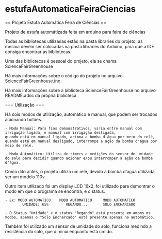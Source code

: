 # estufaAutomaticaFeiraCiencias

== Projeto Estufa Automática Feira de Ciências ==

Projeto de estufa automátizada feita em arduino para feira de ciências

Todas as bibliotecas utilizadas estão na pasta libraries do projeto, as mesma devem ser colocadas
na pasta libraries do Arduino, para que a IDE consiga encontrar as bibliotecas.

Uma das bibliotecas é pessoal do projeto, ela se chama ScienceFairGreenhouse

Há mais informações sobre o código do projeto no arquivo ScienceFairGreenhouse.ino

Há mais informações sobre a biblioteca ScienceFairGreenhouse no arquivo README.adoc da própria biblioteca

=== Utilização ===

Há dois modos de utilização, automático e manual, que podem ser trocados acionando botões.

	- Modo Manual: Para fins demonstrativos, varia entre manual com irrigação ligada, e manual com irrigação desligada,
	quando está em manual ligado, aciona a bomba d'água por meio do relé, quando está em manual desligado, interrompe a ação da bomba d'água por meio do relé.
	
	- Modo Automático: Utiliza de timers e medições do sensor de umidade do solo para decidir quando acionar e/ou interromper a ação da bomba d'água.
	
Como dito antes, o projeto utiliza um relé, devido a bomba d'agua utilizada ser um modelo 110v.

Outro item utilizado foi um display LCD 16x2, foi utilizado para demontrar o modo em que o programa se encontra, e o status.
	
	- Ex: MODO AUTOMATICO    MODO AUTOMATICO     MODO AUTOMATICO
	        UMIDADE: 65%        REGANDO...       SOLO ENCHARCADO
	        
	- O Status "Umidade" e o status "Regando" está presente em ambos os modos, apenas o "Solo Encharcado" está presente apenas no automático.
	
Também foi utilizado um sensor de umidade do solo, funciona medindo a resistência do solo, que diminui enquanto está úmido.

